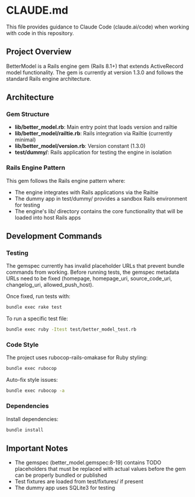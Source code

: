 # CLAUDE.md

This file provides guidance to Claude Code (claude.ai/code) when working with code in this repository.

## Project Overview

BetterModel is a Rails engine gem (Rails 8.1+) that extends ActiveRecord model functionality. The gem is currently at version 1.3.0 and follows the standard Rails engine architecture.

## Architecture

### Gem Structure

- **lib/better_model.rb**: Main entry point that loads version and railtie
- **lib/better_model/railtie.rb**: Rails integration via Railtie (currently minimal)
- **lib/better_model/version.rb**: Version constant (1.3.0)
- **test/dummy/**: Rails application for testing the engine in isolation

### Rails Engine Pattern

This gem follows the Rails engine pattern where:
- The engine integrates with Rails applications via the Railtie
- The dummy app in test/dummy/ provides a sandbox Rails environment for testing
- The engine's lib/ directory contains the core functionality that will be loaded into host Rails apps

## Development Commands

### Testing

The gemspec currently has invalid placeholder URLs that prevent bundle commands from working. Before running tests, the gemspec metadata URLs need to be fixed (homepage, homepage_uri, source_code_uri, changelog_uri, allowed_push_host).

Once fixed, run tests with:
```bash
bundle exec rake test
```

To run a specific test file:
```bash
bundle exec ruby -Itest test/better_model_test.rb
```

### Code Style

The project uses rubocop-rails-omakase for Ruby styling:
```bash
bundle exec rubocop
```

Auto-fix style issues:
```bash
bundle exec rubocop -a
```

### Dependencies

Install dependencies:
```bash
bundle install
```

## Important Notes

- The gemspec (better_model.gemspec:8-19) contains TODO placeholders that must be replaced with actual values before the gem can be properly bundled or published
- Test fixtures are loaded from test/fixtures/ if present
- The dummy app uses SQLite3 for testing
